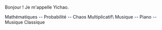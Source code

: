 Bonjour ! Je m'appelle Yichao.

Mathématiques -- Probabilité -- Chaos Multiplicatif\\
Musique -- Piano -- Musique Classique